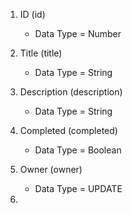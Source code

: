 1. ID (id)
    - Data Type = Number

2. Title (title)
    - Data Type = String

3. Description (description)
    - Data Type = String

4. Completed (completed)
    - Data Type = Boolean

5. Owner (owner)
    - Data Type = UPDATE

6. 